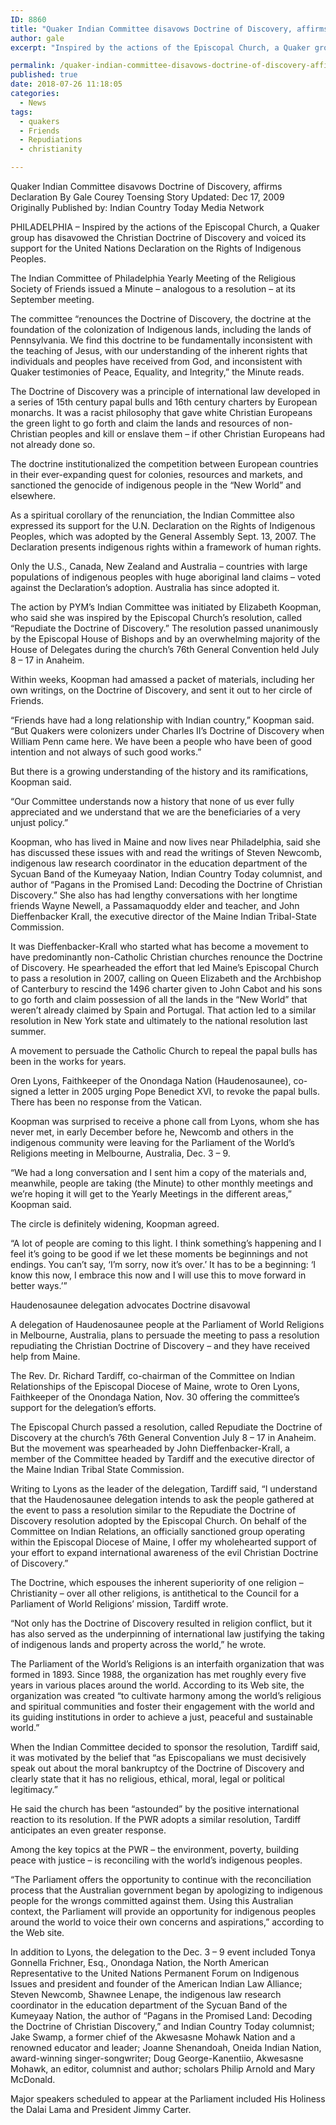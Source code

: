 ```yaml
---
ID: 8860
title: "Quaker Indian Committee disavows Doctrine of Discovery, affirms Declaration"
author: gale
excerpt: "Inspired by the actions of the Episcopal Church, a Quaker group has disavowed the Christian Doctrine of Discovery and voiced its support for the United Nations Declaration on the Rights of Indigenous Peoples."

permalink: /quaker-indian-committee-disavows-doctrine-of-discovery-affirms-declaration/
published: true
date: 2018-07-26 11:18:05
categories:
  - News
tags:
  - quakers
  - Friends
  - Repudiations
  - christianity

---
```

Quaker Indian Committee disavows Doctrine of Discovery, affirms Declaration
By Gale Courey Toensing
Story Updated: Dec 17, 2009
Originally Published by: Indian Country Today Media Network

PHILADELPHIA – Inspired by the actions of the Episcopal Church, a Quaker group has disavowed the Christian Doctrine of Discovery and voiced its support for the United Nations Declaration on the Rights of Indigenous Peoples.

The Indian Committee of Philadelphia Yearly Meeting of the Religious Society of Friends issued a Minute – analogous to a resolution – at its September meeting.

The committee “renounces the Doctrine of Discovery, the doctrine at the foundation of the colonization of Indigenous lands, including the lands of Pennsylvania. We find this doctrine to be fundamentally inconsistent with the teaching of Jesus, with our understanding of the inherent rights that individuals and peoples have received from God, and inconsistent with Quaker testimonies of Peace, Equality, and Integrity,” the Minute reads.

The Doctrine of Discovery was a principle of international law developed in a series of 15th century papal bulls and 16th century charters by European monarchs. It was a racist philosophy that gave white Christian Europeans the green light to go forth and claim the lands and resources of non-Christian peoples and kill or enslave them – if other Christian Europeans had not already done so.

The doctrine institutionalized the competition between European countries in their ever-expanding quest for colonies, resources and markets, and sanctioned the genocide of indigenous people in the “New World” and elsewhere.

As a spiritual corollary of the renunciation, the Indian Committee also expressed its support for the U.N. Declaration on the Rights of Indigenous Peoples, which was adopted by the General Assembly Sept. 13, 2007. The Declaration presents indigenous rights within a framework of human rights.

Only the U.S., Canada, New Zealand and Australia – countries with large populations of indigenous peoples with huge aboriginal land claims – voted against the Declaration’s adoption. Australia has since adopted it.

The action by PYM’s Indian Committee was initiated by Elizabeth Koopman, who said she was inspired by the Episcopal Church’s resolution, called “Repudiate the Doctrine of Discovery.” The resolution passed unanimously by the Episcopal House of Bishops and by an overwhelming majority of the House of Delegates during the church’s 76th General Convention held July 8 – 17 in Anaheim.

Within weeks, Koopman had amassed a packet of materials, including her own writings, on the Doctrine of Discovery, and sent it out to her circle of Friends.

“Friends have had a long relationship with Indian country,” Koopman said. “But Quakers were colonizers under Charles II’s Doctrine of Discovery when William Penn came here. We have been a people who have been of good intention and not always of such good works.”

But there is a growing understanding of the history and its ramifications, Koopman said.

“Our Committee understands now a history that none of us ever fully appreciated and we understand that we are the beneficiaries of a very unjust policy.”

Koopman, who has lived in Maine and now lives near Philadelphia, said she has discussed these issues with and read the writings of Steven Newcomb, indigenous law research coordinator in the education department of the Sycuan Band of the Kumeyaay Nation, Indian Country Today columnist, and author of “Pagans in the Promised Land: Decoding the Doctrine of Christian Discovery.” She also has had lengthy conversations with her longtime friends Wayne Newell, a Passamaquoddy elder and teacher, and John Dieffenbacker Krall, the executive director of the Maine Indian Tribal-State Commission.

It was Dieffenbacker-Krall who started what has become a movement to have predominantly non-Catholic Christian churches renounce the Doctrine of Discovery. He spearheaded the effort that led Maine’s Episcopal Church to pass a resolution in 2007, calling on Queen Elizabeth and the Archbishop of Canterbury to rescind the 1496 charter given to John Cabot and his sons to go forth and claim possession of all the lands in the “New World” that weren’t already claimed by Spain and Portugal. That action led to a similar resolution in New York state and ultimately to the national resolution last summer.

A movement to persuade the Catholic Church to repeal the papal bulls has been in the works for years.

Oren Lyons, Faithkeeper of the Onondaga Nation (Haudenosaunee), co-signed a letter in 2005 urging Pope Benedict XVI, to revoke the papal bulls. There has been no response from the Vatican.

Koopman was surprised to receive a phone call from Lyons, whom she has never met, in early December before he, Newcomb and others in the indigenous community were leaving for the Parliament of the World’s Religions meeting in Melbourne, Australia, Dec. 3 – 9.

“We had a long conversation and I sent him a copy of the materials and, meanwhile, people are taking (the Minute) to other monthly meetings and we’re hoping it will get to the Yearly Meetings in the different areas,” Koopman said.

The circle is definitely widening, Koopman agreed.

“A lot of people are coming to this light. I think something’s happening and I feel it’s going to be good if we let these moments be beginnings and not endings. You can’t say, ‘I’m sorry, now it’s over.’ It has to be a beginning: ‘I know this now, I embrace this now and I will use this to move forward in better ways.’”

Haudenosaunee delegation advocates Doctrine disavowal

A delegation of Haudenosaunee people at the Parliament of World Religions in Melbourne, Australia, plans to persuade the meeting to pass a resolution repudiating the Christian Doctrine of Discovery – and they have received help from Maine.

The Rev. Dr. Richard Tardiff, co-chairman of the Committee on Indian Relationships of the Episcopal Diocese of Maine, wrote to Oren Lyons, Faithkeeper of the Onondaga Nation, Nov. 30 offering the committee’s support for the delegation’s efforts.

The Episcopal Church passed a resolution, called Repudiate the Doctrine of Discovery at the church’s 76th General Convention July 8 – 17 in Anaheim. But the movement was spearheaded by John Dieffenbacker-Krall, a member of the Committee headed by Tardiff and the executive director of the Maine Indian Tribal State Commission.

Writing to Lyons as the leader of the delegation, Tardiff said, “I understand that the Haudenosaunee delegation intends to ask the people gathered at the event to pass a resolution similar to the Repudiate the Doctrine of Discovery resolution adopted by the Episcopal Church. On behalf of the Committee on Indian Relations, an officially sanctioned group operating within the Episcopal Diocese of Maine, I offer my wholehearted support of your effort to expand international awareness of the evil Christian Doctrine of Discovery.”

The Doctrine, which espouses the inherent superiority of one religion – Christianity – over all other religions, is antithetical to the Council for a Parliament of World Religions’ mission, Tardiff wrote.

“Not only has the Doctrine of Discovery resulted in religion conflict, but it has also served as the underpinning of international law justifying the taking of indigenous lands and property across the world,” he wrote.

The Parliament of the World’s Religions is an interfaith organization that was formed in 1893. Since 1988, the organization has met roughly every five years in various places around the world. According to its Web site, the organization was created “to cultivate harmony among the world’s religious and spiritual communities and foster their engagement with the world and its guiding institutions in order to achieve a just, peaceful and sustainable world.”

When the Indian Committee decided to sponsor the resolution, Tardiff said, it was motivated by the belief that “as Episcopalians we must decisively speak out about the moral bankruptcy of the Doctrine of Discovery and clearly state that it has no religious, ethical, moral, legal or political legitimacy.”

He said the church has been “astounded” by the positive international reaction to its resolution. If the PWR adopts a similar resolution, Tardiff anticipates an even greater response.

Among the key topics at the PWR – the environment, poverty, building peace with justice – is reconciling with the world’s indigenous peoples.

“The Parliament offers the opportunity to continue with the reconciliation process that the Australian government began by apologizing to indigenous people for the wrongs committed against them. Using this Australian context, the Parliament will provide an opportunity for indigenous peoples around the world to voice their own concerns and aspirations,” according to the Web site.

In addition to Lyons, the delegation to the Dec. 3 – 9 event included Tonya Gonnella Frichner, Esq., Onondaga Nation, the North American Representative to the United Nations Permanent Forum on Indigenous Issues and president and founder of the American Indian Law Alliance; Steven Newcomb, Shawnee Lenape, the indigenous law research coordinator in the education department of the Sycuan Band of the Kumeyaay Nation, the author of “Pagans in the Promised Land: Decoding the Doctrine of Christian Discovery,” and Indian Country Today columnist; Jake Swamp, a former chief of the Akwesasne Mohawk Nation and a renowned educator and leader; Joanne Shenandoah, Oneida Indian Nation, award-winning singer-songwriter; Doug George-Kanentiio, Akwesasne Mohawk, an editor, columnist and author; scholars Philip Arnold and Mary McDonald.

Major speakers scheduled to appear at the Parliament included His Holiness the Dalai Lama and President Jimmy Carter.
